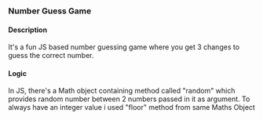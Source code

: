 ### Number Guess Game

#### Description

It's a fun JS based number guessing game where you get 3 changes to guess the correct number.

#### Logic
 
In JS, there's a Math object containing method called "random" which provides random number between 2 numbers passed in it as argument.
To always have an integer value i used "floor" method from same Maths Object

